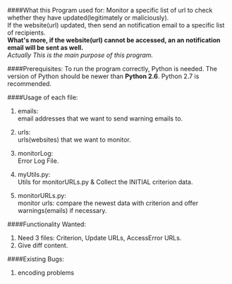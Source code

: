 ####What this Program used for:
Monitor a specific list of url to check whether they have updated(legitimately or maliciously).<br>
If the website(url) updated, then send an notification email to a specific list of recipients.<br>
**What's more, if the website(url) cannot be accessed, an an notification email will be sent as well.**<br>
_Actually This is the main purpose of this program._<br>

####Prerequisites:
To run the program correctly, Python is needed.
The version of Python should be newer than **Python 2.6**. Python 2.7 is recommended.

####Usage of each file:
1. emails:<br>
email addresses that we want to send warning emails to.

2. urls:<br>
urls(websites) that we want to monitor.

3. monitorLog:<br>
Error Log File.

4. myUtils.py:<br>
Utils for monitorURLs.py & Collect the INITIAL criterion data.

5. monitorURLs.py:<br>
monitor urls: compare the newest data with criterion and offer warnings(emails) if necessary.

####Functionality Wanted:
1. Need 3 files: Criterion, Update URLs, AccessError URLs.
2. Give diff content.


####Existing Bugs:
1. encoding problems
